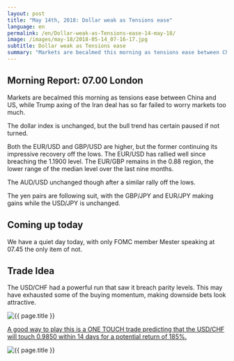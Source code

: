 ```yaml
---
layout: post
title: "May 14th, 2018: Dollar weak as Tensions ease"
language: en
permalink: /en/Dollar-weak-as-Tensions-ease-14-may-18/
image: /images/may-18/2018-05-14_07-16-17.jpg
subtitle: Dollar weak as Tensions ease
summary: "Markets are becalmed this morning as tensions ease between China and US, while Trump axing of the Iran deal has so far failed to worry markets too much. The dollar index is unchanged, but the bull trend has certain paused if not turned"
---
```

## Morning Report: 07.00 London

Markets are becalmed this morning as tensions ease between China and US, while Trump axing of the Iran deal has so far failed to worry markets too much. 

The dollar index is unchanged, but the bull trend has certain paused if not turned. 

Both the EUR/USD and GBP/USD are higher, but the former continuing its impressive recovery off the lows. The EUR/USD has rallied well since breaching the 1.1900 level. The EUR/GBP remains in the 0.88 region, the lower range of the median level over the last nine months. 

The AUD/USD unchanged though after a similar rally off the lows. 

The yen pairs are following suit, with the GBP/JPY and EUR/JPY making gains while the USD/JPY is unchanged. 

## Coming up today

We have a quiet day today, with only FOMC member Mester speaking at 07.45 the only item of not. 

## Trade Idea

The USD/CHF had a powerful run that saw it breach parity levels. This may have exhausted some of the buying momentum, making downside bets look attractive.

<img class="post-image" src="{{ site.url }}/images/may-18/2018-05-14_07-16-17.jpg" alt="{{ page.title }}" title="{{ page.title }}">

<a href="%LINK%%?currency=GBP&market=forex&underlying=frxUSDCHF&formname=touchnotouch&duration_amount=14&duration_units=d&amount=10&amount_type=payout&expiry_type=duration&barrier=0.9850" target="_blank" rel="noopener noreferrer nofollow">A good way to play this is a ONE TOUCH trade predicting that the USD/CHF will touch 0.9850 within 14 days for a potential return of 185%.</a>

<img class="post-image" src="{{ site.url }}/images/may-18/2018-05-14_07-19-39.jpg" alt="{{ page.title }}" title="{{ page.title }}">
